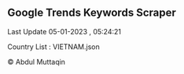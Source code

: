 

## Google Trends Keywords Scraper 
 
Last Update 05-01-2023 , 05:24:21

Country List :
VIETNAM.json



© Abdul Muttaqin 
